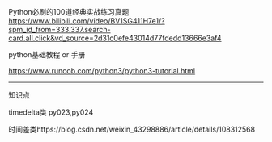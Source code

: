 Python必刷的100道经典实战练习真题
https://www.bilibili.com/video/BV1SG411H7e1/?spm_id_from=333.337.search-card.all.click&vd_source=2d31c0efe43014d77fdedd13666e3af4

python基础教程 or 手册

https://www.runoob.com/python3/python3-tutorial.html


----
知识点 

timedelta类 py023,py024

时间差类https://blog.csdn.net/weixin_43298886/article/details/108312568
